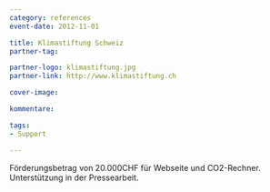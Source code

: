 ```yaml
---
category: references
event-date: 2012-11-01

title: Klimastiftung Schweiz
partner-tag: 

partner-logo: klimastiftung.jpg
partner-link: http://www.klimastiftung.ch

cover-image: 

kommentare:

tags:
- Support

---
```


Förderungsbetrag von 20.000CHF für Webseite und CO2-Rechner. Unterstützung in der Pressearbeit.